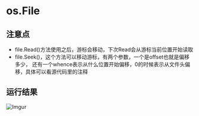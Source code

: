 # os.File

## 注意点
 - file.Read()方法使用之后，游标会移动，下次Read会从游标当前位置开始读取
 - file.Seek()，这个方法可以移动游标，有两个参数，一个是offset也就是偏移多少，
 还有一个whence表示从什么位置开始偏移，0的时候表示从文件头偏移，具体可以看源代码里的注释

## 运行结果
![Imgur](https://i.imgur.com/BKMfPdf.png)